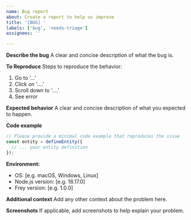 ```yaml
---
name: Bug report
about: Create a report to help us improve
title: '[BUG] '
labels: ['bug', 'needs-triage']
assignees: ''

---
```


**Describe the bug**
A clear and concise description of what the bug is.

**To Reproduce**
Steps to reproduce the behavior:
1. Go to '...'
2. Click on '....'
3. Scroll down to '....'
4. See error

**Expected behavior**
A clear and concise description of what you expected to happen.

**Code example**
```typescript
// Please provide a minimal code example that reproduces the issue
const entity = defineEntity({
  // ... your entity definition
});
```

**Environment:**
 - OS: [e.g. macOS, Windows, Linux]
 - Node.js version: [e.g. 18.17.0]
 - Frey version: [e.g. 1.0.0]

**Additional context**
Add any other context about the problem here.

**Screenshots**
If applicable, add screenshots to help explain your problem.
